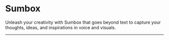 # Sumbox

Unleash your creativity with Sumbox that goes beyond text to capture your thoughts, ideas, and inspirations in voice and visuals.

----
